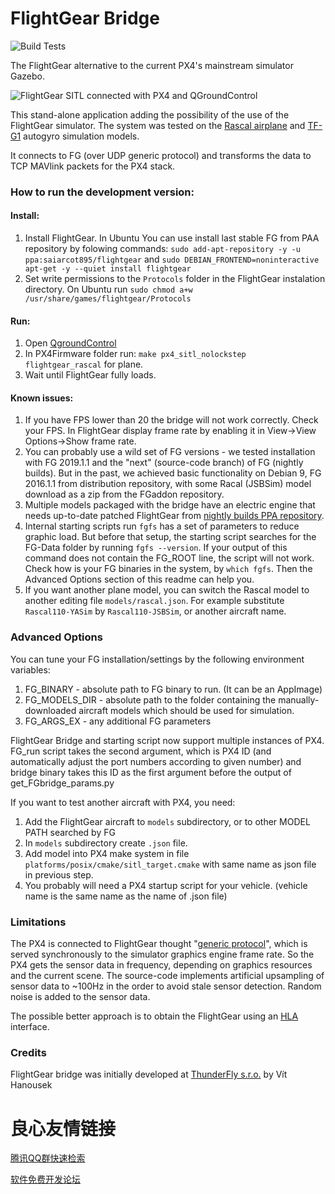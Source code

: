 # FlightGear Bridge

![Build Tests](https://github.com/PX4/PX4-FlightGear-Bridge/workflows/Build%20Tests/badge.svg)

The FlightGear alternative to the current PX4's mainstream simulator Gazebo.

![FlightGear SITL connected with PX4 and QGroundControl](art/screenshot.png)

This stand-alone application adding the possibility of the use of the FlightGear simulator. The system was tested on the [Rascal airplane](https://github.com/ThunderFly-aerospace/FlightGear-Rascal) and [TF-G1](https://github.com/ThunderFly-aerospace/FlightGear-TF-G1) autogyro simulation models.

It connects to FG (over UDP generic protocol) and transforms the data to TCP MAVlink packets for the PX4 stack.

### How to run the development version:

#### Install:
1) Install FlightGear. In Ubuntu You can use install last stable FG from PAA repository by folowing commands: ```sudo add-apt-repository -y -u ppa:saiarcot895/flightgear``` and ```sudo DEBIAN_FRONTEND=noninteractive apt-get -y --quiet install flightgear```
3) Set write permissions to the `Protocols` folder in the FlightGear instalation directory. On Ubuntu run ```sudo chmod a+w /usr/share/games/flightgear/Protocols ```

#### Run:
1) Open [QgroundControl](http://qgroundcontrol.com/)
2) In PX4Firmware folder run: ```make px4_sitl_nolockstep flightgear_rascal``` for plane.
3) Wait until FlightGear fully loads.

#### Known issues:
1) If you have FPS lower than 20 the bridge will not work correctly. Check your FPS. In FlightGear display frame rate by enabling it in View->View Options->Show frame rate.
2) You can probably use a wild set of FG versions - we tested installation with FG 2019.1.1 and the "next" (source-code branch) of FG (nightly builds). But in the past, we achieved basic functionality on Debian 9, FG 2016.1.1 from distribution repository, with some Racal (JSBSim) model download as a zip from the FGaddon repository.
3) Multiple models packaged with the bridge have an electric engine that needs up-to-date patched FlightGear from [nightly builds PPA repository](https://launchpad.net/~saiarcot895/+archive/ubuntu/flightgear-edge).
5) Internal starting scripts run ```fgfs``` has a set of parameters to reduce graphic load. But before that setup, the starting script searches for the FG-Data folder by running ```fgfs --version```. If your output of this command does not contain the FG_ROOT line, the script will not work. Check how is your FG binaries in the system, by ```which fgfs```. Then the Advanced Options section of this readme can help you.
6) If you want another plane model, you can switch the Rascal model to another editing file ```models/rascal.json```.  For example substitute ```Rascal110-YASim``` by ```Rascal110-JSBSim```, or another aircraft name.

### Advanced Options

You can tune your FG installation/settings by the following environment variables:

1) FG\_BINARY - absolute path to FG binary to run. (It can be an AppImage)
2) FG\_MODELS\_DIR - absolute path to the folder containing the manually-downloaded aircraft models which should be used for simulation.
3) FG\_ARGS\_EX - any additional FG parameters

FlightGear Bridge and starting script now support multiple instances of PX4. FG\_run script takes the second argument, which is PX4 ID (and automatically adjust the port numbers according to given number) and bridge binary takes this ID as the first argument before the output of get\_FGbridge\_params.py

If you want to test another aircraft with PX4, you need:
1) Add the FlightGear aircraft to ```models``` subdirectory, or to other MODEL PATH searched by FG
2) In ```models``` subdirectory create ```.json``` file. 
3) Add model into PX4 make system in file ```platforms/posix/cmake/sitl_target.cmake``` with same name as json file in previous step.
4) You probably will need a PX4 startup script for your vehicle. (vehicle name is the same name as the name of .json file)

### Limitations

The PX4 is connected to FlightGear thought "[generic protocol](http://wiki.flightgear.org/Generic_protocol)", which is served synchronously to the simulator graphics engine frame rate. So the PX4 gets the sensor data in frequency, depending on graphics resources and the current scene. The source-code implements artificial upsampling of sensor data to ~100Hz in the order to avoid stale sensor detection. Random noise is added to the sensor data.

The possible better approach is to obtain the FlightGear using an [HLA](http://wiki.flightgear.org/High-Level_Architecture) interface.

### Credits

 FlightGear bridge was initially developed at [ThunderFly s.r.o.](https://www.thunderfly.cz/) by Vít Hanousek  


 # 良心友情链接

[腾讯QQ群快速检索](http://u.720life.cn/s/8cf73f7c)

[软件免费开发论坛](http://u.720life.cn/s/bbb01dc0)